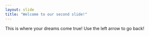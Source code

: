 ```yaml
---
layout: slide
title: "Welcome to our second slide!"
---
```

This is where your dreams come true!
Use the left arrow to go back!
